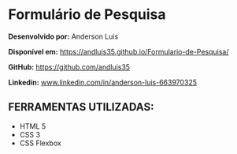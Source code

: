 # Formulário de Pesquisa

**Desenvolvido por:** Anderson Luis

**Disponível em:** https://andluis35.github.io/Formulario-de-Pesquisa/

**GitHub:** https://github.com/andluis35

**Linkedin:** www.linkedin.com/in/anderson-luis-663970325

## FERRAMENTAS UTILIZADAS:
* HTML 5
* CSS 3
* CSS Flexbox
